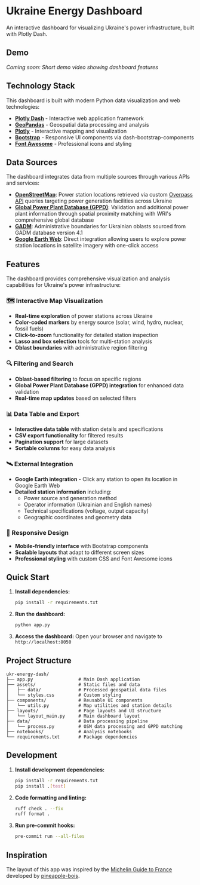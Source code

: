 # Ukraine Energy Dashboard

An interactive dashboard for visualizing Ukraine's power infrastructure, built with Plotly Dash.

## Demo

<!-- Placeholder for demo video -->
*Coming soon: Short demo video showing dashboard features*

## Technology Stack

This dashboard is built with modern Python data visualization and web technologies:

- **[Plotly Dash](https://dash.plotly.com/)** - Interactive web application framework
- **[GeoPandas](https://geopandas.org/)** - Geospatial data processing and analysis
- **[Plotly](https://plotly.com/python/)** - Interactive mapping and visualization
- **[Bootstrap](https://getbootstrap.com/)** - Responsive UI components via dash-bootstrap-components
- **[Font Awesome](https://fontawesome.com/)** - Professional icons and styling


## Data Sources

The dashboard integrates data from multiple sources through various APIs and services:

- **[OpenStreetMap](https://www.openstreetmap.org/)**: Power station locations retrieved via custom [Overpass API](https://overpass-api.de/api/interpreter) queries targeting power generation facilities across Ukraine
- **[Global Power Plant Database (GPPD)](https://datasets.wri.org/dataset/globalpowerplantdatabase)**: Validation and additional power plant information through spatial proximity matching with WRI's comprehensive global database
- **[GADM](https://geodata.ucdavis.edu/gadm/)**: Administrative boundaries for Ukrainian oblasts sourced from GADM database version 4.1
- **[Google Earth Web](https://earth.google.com/web/)**: Direct integration allowing users to explore power station locations in satellite imagery with one-click access

## Features

The dashboard provides comprehensive visualization and analysis capabilities for Ukraine's power infrastructure:

### 🗺️ Interactive Map Visualization
- **Real-time exploration** of power stations across Ukraine
- **Color-coded markers** by energy source (solar, wind, hydro, nuclear, fossil fuels)
- **Click-to-zoom** functionality for detailed station inspection
- **Lasso and box selection** tools for multi-station analysis
- **Oblast boundaries** with administrative region filtering

### 🔍 Filtering and Search
- **Oblast-based filtering** to focus on specific regions
- **Global Power Plant Database (GPPD) integration** for enhanced data validation
- **Real-time map updates** based on selected filters

### 📊 Data Table and Export
- **Interactive data table** with station details and specifications
- **CSV export functionality** for filtered results
- **Pagination support** for large datasets
- **Sortable columns** for easy data analysis

### 🛰️ External Integration
- **Google Earth integration** - Click any station to open its location in Google Earth Web
- **Detailed station information** including:
  - Power source and generation method
  - Operator information (Ukrainian and English names)
  - Technical specifications (voltage, output capacity)
  - Geographic coordinates and geometry data

### 📱 Responsive Design
- **Mobile-friendly interface** with Bootstrap components
- **Scalable layouts** that adapt to different screen sizes
- **Professional styling** with custom CSS and Font Awesome icons

## Quick Start

1. **Install dependencies:**
   ```bash
   pip install -r requirements.txt
   ```

2. **Run the dashboard:**
   ```bash
   python app.py
   ```

3. **Access the dashboard:**
   Open your browser and navigate to `http://localhost:8050`

## Project Structure

```
ukr-energy-dash/
├── app.py                 # Main Dash application
├── assets/                # Static files and data
│   ├── data/              # Processed geospatial data files
│   └── styles.css         # Custom styling
├── components/            # Reusable UI components
│   └── utils.py           # Map utilities and station details
├── layouts/               # Page layouts and UI structure
│   └── layout_main.py     # Main dashboard layout
├── data/                  # Data processing pipeline
│   └── process.py         # OSM data processing and GPPD matching
├── notebooks/             # Analysis notebooks
└── requirements.txt       # Package dependencies
```

## Development

1. **Install development dependencies:**
   ```bash
   pip install -r requirements.txt
   pip install .[test]
   ```

2. **Code formatting and linting:**
   ```bash
   ruff check . --fix
   ruff format .
   ```

3. **Run pre-commit hooks:**
   ```bash
   pre-commit run --all-files
   ```

## Inspiration

The layout of this app was inspired by the [Michelin Guide to France](https://restaurant-guide-france.net/) developed by [pineapple-bois](https://github.com/pineapple-bois/Michelin_App_Development).
